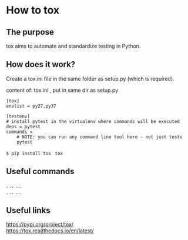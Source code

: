 # How to tox

## The purpose
tox aims to automate and standardize testing in Python. 

## How does it work?
Create a tox.ini file in the same folder as setup.py (which is required).

content of: tox.ini , put in same dir as setup.py
```
[tox]
envlist = py27,py37

[testenv]
# install pytest in the virtualenv where commands will be executed
deps = pytest
commands =
    # NOTE: you can run any command line tool here - not just tests
    pytest
```

`$ pip install tox`
` tox`

## Useful commands
`...`  .... <br/>
`...`  .... <br/>

## Useful links
https://pypi.org/project/tox/<br/>
https://tox.readthedocs.io/en/latest/<br/>

